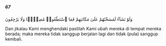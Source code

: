 ##### 67

<span class="ayah">وَلَوْ نَشَآءُ لَمَسَخْنَٰهُمْ عَلَىٰ مَكَانَتِهِمْ فَمَا ٱسْتَطَٰعُوا۟ مُضِيًّۭا وَلَا يَرْجِعُونَ</span>

<span class="ayah_translation">Dan jikalau Kami menghendaki pastilah Kami ubah mereka di tempat mereka berada; maka mereka tidak sanggup berjalan lagi dan tidak (pula) sanggup kembali.</span>
